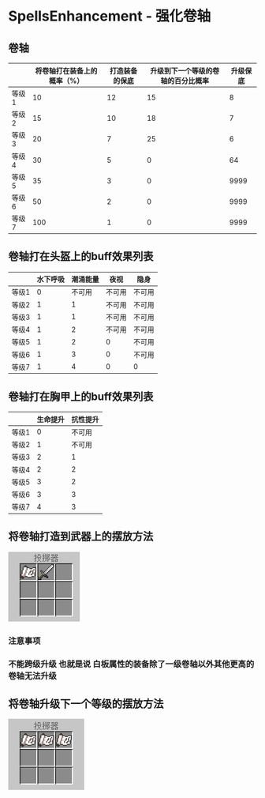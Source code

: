 # SpellsEnhancement - 强化卷轴


## 卷轴

|       | 将卷轴打在装备上的概率（%） | 打造装备的保底  | 升级到下一个等级的卷轴的百分比概率 | 升级保底             |
|-------|-----------------------------|-----------------|------------------------------------|----------------------|
| 等级1 | 10                          | 12              | 15                                 | 8                    |
| 等级2 | 15                          | 10              | 18                                 | 7                    |
| 等级3 | 20                          | 7               | 25                                 | 6                    |
| 等级4 | 30                          | 5               | 0                                  | 64                   |
| 等级5 | 35                          | 3               | 0                                  | 9999                 |
| 等级6 | 50                          | 2               | 0                                  | 9999                 |
| 等级7 | 100                         | 1               | 0                                  | 9999                 |


## 卷轴打在头盔上的buff效果列表


|       | 水下呼吸 | 潮涌能量 | 夜视   | 隐身   |
|-------|----------|----------|--------|--------|
| 等级1 | 0        | 不可用   | 不可用 | 不可用 |
| 等级2 | 1        | 1        | 不可用 | 不可用 |
| 等级3 | 1        | 1        | 不可用 | 不可用 |
| 等级4 | 1        | 2        | 不可用 | 不可用 |
| 等级5 | 1        | 2        | 0      | 不可用 |
| 等级6 | 1        | 3        | 0      | 不可用 |
| 等级7 | 1        | 4        | 0      | 0      |


## 卷轴打在胸甲上的buff效果列表

|       | 生命提升 | 抗性提升 |
|-------|----------|----------|
| 等级1 | 0        | 不可用   |
| 等级2 | 1        | 不可用   |
| 等级3 | 2        | 1        |
| 等级4 | 2        | 2        |
| 等级5 | 3        | 2        |
| 等级6 | 3        | 3        |
| 等级7 | 4        | 3        |

## 将卷轴打造到武器上的摆放方法
![alt text](/public/0504-2-1.png)
### 注意事项
### 不能跨级升级  也就是说  白板属性的装备除了一级卷轴以外其他更高的卷轴无法升级


## 将卷轴升级下一个等级的摆放方法
![alt text](/public/0504-2-2.png)
